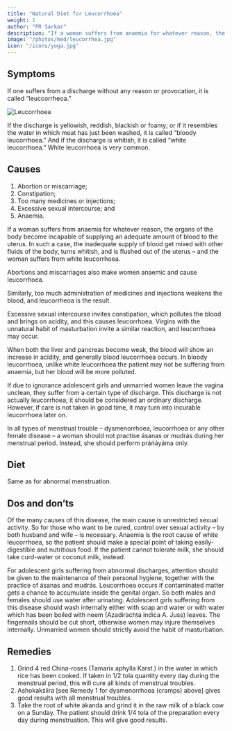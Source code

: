 ```yaml
---
title: "Natural Diet for Leucorrhoea"
weight: 1
author: "PR Sarkar"
description: "If a woman suffers from anaemia for whatever reason, the organs of the body become incapable of supplying an adequate amount of blood to the uterus"
image: "/photos/med/leucorrhea.jpg"
icon: "/icons/yoga.jpg"
---
```




## Symptoms

If one suffers from a discharge without any reason or provocation, it is called “leuccorrheoa.” 

![Leucorrhoea](/photos/med/leucorrhea.jpg)

If the discharge is yellowish, reddish, blackish or foamy; or if it resembles the water in which meat has just been washed, it is called “bloody leucorrhoea.” And if the discharge is whitish, it is called “white leucorrhoea.” White leucorrhoea is very common.


## Causes

1. Abortion or miscarriage;
2. Constipation;
3. Too many medicines or injections;
4. Excessive sexual intercourse; and
5. Anaemia.

If a woman suffers from anaemia for whatever reason, the organs of the body become incapable of supplying an adequate amount of blood to the uterus. In such a case, the inadequate supply of blood get mixed with other fluids of the body, turns whitish, and is flushed out of the uterus – and the woman suffers from white leucorrhoea.

Abortions and miscarriages also make women anaemic and cause leucorrhoea. 

Similarly, too much administration of medicines and injections weakens the blood, and leucorrheoa is the result.

Excessive sexual intercourse invites constipation, which pollutes the blood and brings on acidity, and this causes leucorrhoea. Virgins with the unnatural habit of masturbation invite a similar reaction, and leucorrhoea may occur.

When both the liver and pancreas become weak, the blood will show an increase in acidity, and generally blood leucorrhoea occurs. In bloody leucorrhoea, unlike white leucorrhoea the patient may not be suffering from anaemia, but her blood will be more polluted.

If due to ignorance adolescent girls and unmarried women leave the vagina unclean, they suffer from a certain type of discharge. This discharge is not actually leucorrhoea; it should be considered an ordinary discharge. However, if care is not taken in good time, it may turn into incurable leucorrhoea later on.

<!-- Treatment:
For adolescent discharge
Morning – Utkśepa Mudrá, Karmásana, Bandhatraya Yoga Mudrá and Ámbhasii Práńáyáma.
Evening – Yogamudrá, Diirgha Prańáma, Bhújauṋgásana, Karmásana, and Kákacaiṋcu Mudrá.
For leucorrhoea
Morning – Utkśepa Mudrá, Karmásana, Gomukhásana, Yogamudrá, Diirgha Prańáma, Bhújauṋgásana, Ámbhasii Mudrá, or Ámbhasii Práńáyáma, Agnisára Mudrá, and Upaviśt́a Ud́d́ayana Mudrá.
Evening – Karmásana, Gomukhásana, Yogamudrá, Diirgha Prańáma, Bhújauṋgásana, Ud́d́ayana Mudrá, Kákacaiṋcu Mudrá. -->

In all types of menstrual trouble – dysmenorrhoea, leucorrhoea or any other female disease – a woman should not practise ásanas or mudrás during her menstrual period. Instead, she should perform práńáyáma only.


## Diet

Same as for abnormal menstruation.


## Dos and don’ts

Of the many causes of this disease, the main cause is unrestricted sexual activity. So for those who want to be cured, control over sexual activity – by both husband and wife – is necessary. Anaemia is the root cause of white leucorrhoea, so the patient should make a special point of taking easily-digestible and nutritious food. If the patient cannot tolerate milk, she should take curd-water or coconut milk, instead.

For adolescent girls suffering from abnormal discharges, attention should be given to the maintenance of their personal hygiene, together with the practice of ásanas and mudrás. Leucorrhoea occurs if contaminated matter gets a chance to accumulate inside the genital organ. So both males and females should use water after urinating. Adolescent girls suffering from this disease should wash internally either with soap and water or with water which has been boiled with neem (Azadirachta indica A. Juss) leaves. The fingernails should be cut short, otherwise women may injure themselves internally.
Unmarried women should strictly avoid the habit of masturbation.


## Remedies

1. Grind 4 red China-roses (Tamarix aphylla Karst.) in the water in which rice has been cooked. If taken in 1/2 tola quantity every day during the menstrual period, this will cure all kinds of menstrual troubles.
2. Ashokakśiira [see Remedy 1 for dysmenorrhoea (cramps) above] gives good results with all menstrual troubles.
3. Take the root of white ákanda and grind it in the raw milk of a black cow on a Sunday. The patient should drink 1/4 tola of the preparation every day during menstruation. This will give good results.